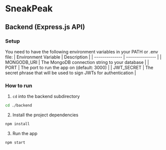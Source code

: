 # SneakPeak

## Backend (Express.js API)

### Setup

You need to have the following environment variables in your PATH or .env file:
| Environment Variable | Description |
| -------------- | --------------- |
| MONGODB_URI | The MongoDB connection string to your database |
| PORT | The port to run the app on (default: 3000) |
| JWT_SECRET | The secret phrase that will be used to sign JWTs for authentication |


### How to run

1. `cd` into the backend subdirectory
```sh
cd ./backend
```

2. Install the project dependencies
```sh
npm install
```

3. Run the app
```sh
npm start
```

